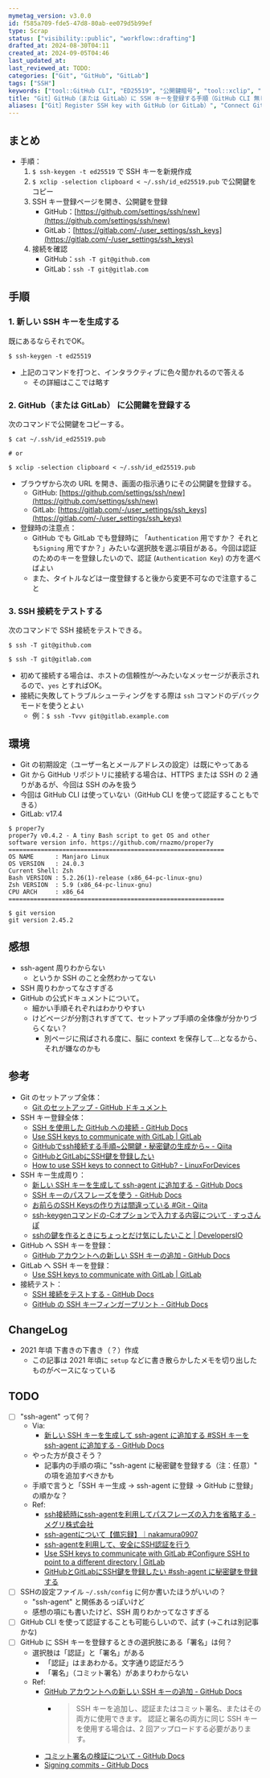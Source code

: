```yaml
---
mymetag_version: v3.0.0
id: f585a709-fde5-47d8-80ab-ee079d5b99ef
type: Scrap
status: ["visibility::public", "workflow::drafting"]
drafted_at: 2024-08-30T04:11
created_at: 2024-09-05T04:46
last_updated_at:
last_reviewed_at: TODO:
categories: ["Git", "GitHub", "GitLab"]
tags: ["SSH"]
keywords: ["tool::GitHub CLI", "ED25519", "公開鍵暗号", "tool::xclip", "ssh-agent"]
title: "Git］GitHub（または GitLab）に SSH キーを登録する手順（GitHub CLI 無し）（v.2024-09"
aliases: ["Git］Register SSH key with GitHub（or GitLab）", "Connect Git to GitHub（or GitLab）with SSH"]
---
```


## まとめ

- 手順：
    1. `$ ssh-keygen -t ed25519` で SSH キーを新規作成
    2. `$ xclip -selection clipboard < ~/.ssh/id_ed25519.pub` で公開鍵をコピー
    3. SSH キー登録ページを開き、公開鍵を登録
        - GitHub：[https://github.com/settings/ssh/new](https://github.com/settings/ssh/new)
        - GitLab：[https://gitlab.com/-/user_settings/ssh_keys](https://gitlab.com/-/user_settings/ssh_keys)
    4. 接続を確認
        - GitHub：`ssh -T git@github.com`
        - GitLab：`ssh -T git@gitlab.com`

## 手順

### 1. 新しい SSH キーを生成する

既にあるならそれでOK。

```console
$ ssh-keygen -t ed25519
```

- 上記のコマンドを打つと、インタラクティブに色々聞かれるので答える
    - その詳細はここでは略す

### 2. GitHub（または GitLab） に公開鍵を登録する

次のコマンドで公開鍵をコピーする。

```console
$ cat ~/.ssh/id_ed25519.pub

# or

$ xclip -selection clipboard < ~/.ssh/id_ed25519.pub
```

- ブラウザから次の URL を開き、画面の指示通りにその公開鍵を登録する。
    - GitHub: [https://github.com/settings/ssh/new](https://github.com/settings/ssh/new)
    - GitLab: [https://gitlab.com/-/user_settings/ssh_keys](https://gitlab.com/-/user_settings/ssh_keys)
- 登録時の注意点：
    - GitHub でも GitLab でも登録時に 「`Authentication` 用ですか？ それとも`Signing` 用ですか？」みたいな選択肢を選ぶ項目がある。今回は認証のためのキーを登録したいので、認証 (`Authentication Key`) の方を選べばよい
    - また、タイトルなどは一度登録すると後から変更不可なので注意すること

### 3. SSH 接続をテストする

次のコマンドで SSH 接続をテストできる。

```console
$ ssh -T git@github.com
```

```console
$ ssh -T git@gitlab.com
```

- 初めて接続する場合は、ホストの信頼性が〜みたいなメッセージが表示されるので、`yes` とすればOK。
- 接続に失敗してトラブルシューティングをする際は `ssh` コマンドのデバックモードを使うとよい
    - 例：`$ ssh -Tvvv git@gitlab.example.com`

## 環境

- Git の初期設定（ユーザー名とメールアドレスの設定）は既にやってある
- Git から GitHub リポジトリに接続する場合は、HTTPS または SSH の 2 通りがあるが、今回は SSH のみを扱う
- 今回は GitHub CLI は使っていない（GitHub CLI を使って認証することもできる）
- GitLab: v17.4

```console
$ proper7y
proper7y v0.4.2 - A tiny Bash script to get OS and other
software version info. https://github.com/rnazmo/proper7y
============================================================
OS NAME      : Manjaro Linux
OS VERSION   : 24.0.3
Current Shell: Zsh
Bash VERSION : 5.2.26(1)-release (x86_64-pc-linux-gnu)
Zsh VERSION  : 5.9 (x86_64-pc-linux-gnu)
CPU ARCH     : x86_64
============================================================

$ git version
git version 2.45.2
```

## 感想

- ssh-agent 周りわからない
    - というか SSH のこと全然わかってない
- SSH 周りわかってなさすぎる
- GitHub の公式ドキュメントについて。
    - 細かい手順それぞれはわかりやすい
    - けどページが分割されすぎてて、セットアップ手順の全体像が分かりづらくない？
        - 別ページに飛ばされる度に、脳に context を保存して…となるから、それが嫌なのかも

## 参考

- Git のセットアップ全体：
    - [Git のセットアップ - GitHub ドキュメント](https://docs.github.com/en/get-started/getting-started-with-git/set-up-git#authenticating-with-github-from-git)
- SSH キー登録全体：
    - [SSH を使用した GitHub への接続 - GitHub Docs](https://docs.github.com/ja/authentication/connecting-to-github-with-ssh)
    - [Use SSH keys to communicate with GitLab | GitLab](https://docs.gitlab.com/ee/user/ssh.html)
    - [GitHubでssh接続する手順~公開鍵・秘密鍵の生成から~ - Qiita](https://qiita.com/shizuma/items/2b2f873a0034839e47ce)
    - [GitHubとGitLabにSSH鍵を登録したい](https://zenn.dev/shotakaha/articles/ba3e97cfe0837721c3f3)
    - [How to use SSH keys to connect to GitHub? - LinuxForDevices](https://www.linuxfordevices.com/tutorials/linux/connect-to-github-with-ssh)
- SSH キー生成周り：
    - [新しい SSH キーを生成して ssh-agent に追加する - GitHub Docs](https://docs.github.com/ja/authentication/connecting-to-github-with-ssh/generating-a-new-ssh-key-and-adding-it-to-the-ssh-agent)
    - [SSH キーのパスフレーズを使う - GitHub Docs](https://docs.github.com/ja/authentication/connecting-to-github-with-ssh/working-with-ssh-key-passphrases)
    - [お前らのSSH Keysの作り方は間違っている #Git - Qiita](https://qiita.com/suthio/items/2760e4cff0e185fe2db9)
    - [ssh-keygenコマンドの-Cオプションで入力する内容について · すっさんぽ](https://sussan-po.com/2022/07/06/ssh-keygen-command/)
    - [sshの鍵を作るときにちょっとだけ気にしたいこと | DevelopersIO](https://dev.classmethod.jp/articles/ssh-keygen-tips/)
- GitHub へ SSH キーを登録：
    - [GitHub アカウントへの新しい SSH キーの追加 - GitHub Docs](https://docs.github.com/ja/authentication/connecting-to-github-with-ssh/adding-a-new-ssh-key-to-your-github-account)
- GitLab へ SSH キーを登録：
    - [Use SSH keys to communicate with GitLab | GitLab](https://docs.gitlab.com/ee/user/ssh.html)
- 接続テスト：
    - [SSH 接続をテストする - GitHub Docs](https://docs.github.com/ja/authentication/connecting-to-github-with-ssh/testing-your-ssh-connection)
    - [GitHub の SSH キーフィンガープリント - GitHub Docs](https://docs.github.com/ja/authentication/keeping-your-account-and-data-secure/githubs-ssh-key-fingerprints)

## ChangeLog

- 2021 年頃 下書きの下書き（？）作成
    - この記事は 2021 年頃に `setup` などに書き散らかしたメモを切り出したものがベースになっている

## TODO

- [ ] "ssh-agent" って何？
    - Via:
        - [新しい SSH キーを生成して ssh-agent に追加する #SSH キーを ssh-agent に追加する - GitHub Docs](https://docs.github.com/ja/authentication/connecting-to-github-with-ssh/generating-a-new-ssh-key-and-adding-it-to-the-ssh-agent#adding-your-ssh-key-to-the-ssh-agent)
    - やった方が良さそう？
        - 記事内の手順の項に "ssh-agent に秘密鍵を登録する（注：任意）" の項を追加すべきかも
    - 手順で言うと「SSH キー生成 → ssh-agent に登録 → GitHub に登録」の順かな？
    - Ref:
        - [ssh接続時にssh-agentを利用してパスフレーズの入力を省略する - メグリ株式会社](https://mgre.co.jp/blog/3478)
        - [ssh-agentについて【備忘録】｜nakamura0907](https://note.com/nakamura0907/n/n27088ff83bf4)
        - [ssh-agentを利用して、安全にSSH認証を行う](https://zenn.dev/naoki_mochizuki/articles/ce381be617cd312ffe7f)
        - [Use SSH keys to communicate with GitLab #Configure SSH to point to a different directory | GitLab](https://docs.gitlab.com/ee/user/ssh.html#configure-ssh-to-point-to-a-different-directory)
        - [GitHubとGitLabにSSH鍵を登録したい #ssh-agent に秘密鍵を登録する](https://zenn.dev/shotakaha/articles/ba3e97cfe0837721c3f3#ssh-agent-%E3%81%AB%E7%A7%98%E5%AF%86%E9%8D%B5%E3%82%92%E7%99%BB%E9%8C%B2%E3%81%99%E3%82%8B)
- [ ] SSHの設定ファイル `~/.ssh/config` に何か書いたほうがいいの？
    - "ssh-agent" と関係あるっぽいけど
    - 感想の項にも書いたけど、SSH 周りわかってなさすぎる
- [ ] GitHub CLI を使って認証することも可能らしいので、試す (→これは別記事かな)
- [ ] GitHub に SSH キーを登録するときの選択肢にある「署名」は何？
    - 選択肢は「認証」と「署名」がある
        - 「認証」はまあわかる。文字通り認証だろう
        - 「署名」（コミット署名）があまりわからない
    - Ref:
        - [GitHub アカウントへの新しい SSH キーの追加 - GitHub Docs](https://docs.github.com/ja/authentication/connecting-to-github-with-ssh/adding-a-new-ssh-key-to-your-github-account)
            - > SSH キーを追加し、認証またはコミット署名、またはその両方に使用できます。 認証と署名の両方に同じ SSH キーを使用する場合は、2 回アップロードする必要があります。
        - [コミット署名の検証について - GitHub Docs](https://docs.github.com/ja/authentication/managing-commit-signature-verification/about-commit-signature-verification)
        - [Signing commits - GitHub Docs](https://docs.github.com/en/authentication/managing-commit-signature-verification/signing-commits)

